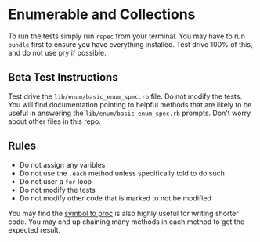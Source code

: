 # Enumerable and Collections

To run the tests simply run `rspec` from your terminal. You may have to run `bundle` first to ensure you have everything installed. Test drive 100% of this, and do not use pry if possible.

## Beta Test Instructions

Test drive the `lib/enum/basic_enum_spec.rb` file. Do not modify the tests. You will find documentation pointing to helpful methods that are likely to be useful in answering the `lib/enum/basic_enum_spec.rb` prompts. Don't worry about other files in this repo.

## Rules

- Do not assign any varibles
- Do not use the `.each` method unless specifically told to do such
- Do not user a `for` loop
- Do not modify the tests
- Do not modify other code that is marked to not be modified

You may find the [symbol to proc](http://stackoverflow.com/questions/1217088/what-does-mapname-mean-in-ruby) is also highly useful for writing shorter code. You may end up chaining many methods in each method to get the expected result.
